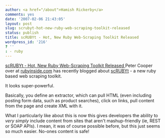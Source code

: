 ```yaml
---
author: <a href="/about">Hamish Rickerby</a>
comments: yes
date: '2007-02-06 21:43:05'
layout: post
slug: scrubyt-hot-new-ruby-web-scraping-toolkit-released
status: publish
title: scRUBYt - Hot, New Ruby Web-Scraping Toolkit Released
wordpress_id: '216'
? ''
: - ruby
---
```


<a href="http://www.rubyinside.com/scrubyt-hot-new-ruby-web-scraping-toolkit-released-378.html">scRUBYt - Hot, New Ruby Web-Scraping Toolkit Released
</a>
Peter Cooper over at <a href="http://rubyinside.com">rubyinside.com</a> has recently blogged about <a href="http://scrubyt.org/">scRUBYt</a> - a new ruby based web scraping toolkit.

It looks super-powerful.

Basically, you define an extractor, which can pull HTML (even including posting form data, such as product searches), click on links, pull content from the page and create XML with it.

What I particularly like about this is now this gives developers the ability to <em>very simply</em> include content from sites that aren't mashup-friendly (ie, REST or SOAP APIs).  I mean, it was of course possible before, but this just seems so much easier.  No-ones content is safe!

 